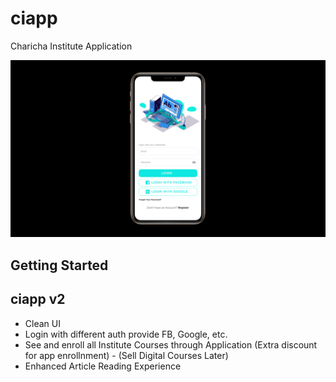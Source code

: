 # ciapp
Charicha Institute Application

![Charicha Institute Application](demo_1.png)

## Getting Started


## ciapp v2
- Clean UI
- Login with different auth provide FB, Google, etc.
- See and enroll all Institute Courses through Application (Extra discount for app enrollnment) - (Sell Digital Courses Later)
- Enhanced Article Reading Experience
